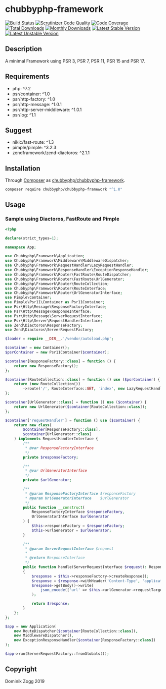 # chubbyphp-framework

[![Build Status](https://api.travis-ci.org/chubbyphp/chubbyphp-framework.png?branch=master)](https://travis-ci.org/chubbyphp/chubbyphp-framework)
[![Scrutinizer Code Quality](https://scrutinizer-ci.com/g/chubbyphp/chubbyphp-framework/badges/quality-score.png?b=master)](https://scrutinizer-ci.com/g/chubbyphp/chubbyphp-framework/?branch=master)
[![Code Coverage](https://scrutinizer-ci.com/g/chubbyphp/chubbyphp-framework/badges/coverage.png?b=master)](https://scrutinizer-ci.com/g/chubbyphp/chubbyphp-framework/?branch=master)
[![Total Downloads](https://poser.pugx.org/chubbyphp/chubbyphp-framework/downloads.png)](https://packagist.org/packages/chubbyphp/chubbyphp-framework)
[![Monthly Downloads](https://poser.pugx.org/chubbyphp/chubbyphp-framework/d/monthly)](https://packagist.org/packages/chubbyphp/chubbyphp-framework)
[![Latest Stable Version](https://poser.pugx.org/chubbyphp/chubbyphp-framework/v/stable.png)](https://packagist.org/packages/chubbyphp/chubbyphp-framework)
[![Latest Unstable Version](https://poser.pugx.org/chubbyphp/chubbyphp-framework/v/unstable)](https://packagist.org/packages/chubbyphp/chubbyphp-framework)

## Description

A minimal Framework using PSR 3, PSR 7, PSR 11, PSR 15 and PSR 17.

## Requirements

 * php: ^7.2
 * psr/container: ^1.0
 * psr/http-factory: ^1.0
 * psr/http-message: ^1.0.1
 * psr/http-server-middleware: ^1.0.1
 * psr/log: ^1.1

## Suggest

 * nikic/fast-route: ^1.3
 * pimple/pimple: ^3.2.3
 * zendframework/zend-diactoros: ^2.1.1

## Installation

Through [Composer](http://getcomposer.org) as [chubbyphp/chubbyphp-framework][1].

```sh
composer require chubbyphp/chubbyphp-framework "^1.0"
```

## Usage

### Sample using Diactoros, FastRoute and Pimple

```php
<?php

declare(strict_types=1);

namespace App;

use Chubbyphp\Framework\Application;
use Chubbyphp\Framework\Middleware\MiddlewareDispatcher;
use Chubbyphp\Framework\RequestHandler\LazyRequestHandler;
use Chubbyphp\Framework\ResponseHandler\ExceptionResponseHandler;
use Chubbyphp\Framework\Router\FastRoute\RouteDispatcher;
use Chubbyphp\Framework\Router\FastRoute\UrlGenerator;
use Chubbyphp\Framework\Router\RouteCollection;
use Chubbyphp\Framework\Router\RouteInterface;
use Chubbyphp\Framework\Router\UrlGeneratorInterface;
use Pimple\Container;
use Pimple\Psr11\Container as Psr11Container;
use Psr\Http\Message\ResponseFactoryInterface;
use Psr\Http\Message\ResponseInterface;
use Psr\Http\Message\ServerRequestInterface;
use Psr\Http\Server\RequestHandlerInterface;
use Zend\Diactoros\ResponseFactory;
use Zend\Diactoros\ServerRequestFactory;

$loader = require __DIR__.'/vendor/autoload.php';

$container = new Container();
$psrContainer = new Psr11Container($container);

$container[ResponseFactory::class] = function () {
    return new ResponseFactory();
};

$container[RouteCollection::class] = function () use ($psrContainer) {
    return (new RouteCollection())
        ->route('/', RouteInterface::GET, 'index', new LazyRequestHandler($psrContainer, 'requestHandler'));
};

$container[UrlGenerator::class] = function () use ($container) {
    return new UrlGenerator($container[RouteCollection::class]);
};

$container['requestHandler'] = function () use ($container) {
    return new class(
        $container[ResponseFactory::class],
        $container[UrlGenerator::class]
    ) implements RequestHandlerInterface {
        /**
         * @var ResponseFactoryInterface
         */
        private $responseFactory;

        /**
         * @var UrlGeneratorInterface
         */
        private $urlGenerator;

        /**
         * @param ResponseFactoryInterface $responseFactory
         * @param UrlGeneratorInterface    $urlGenerator
         */
        public function __construct(
            ResponseFactoryInterface $responseFactory,
            UrlGeneratorInterface $urlGenerator
        ) {
            $this->responseFactory = $responseFactory;
            $this->urlGenerator = $urlGenerator;
        }

        /**
         * @param ServerRequestInterface $request
         *
         * @return ResponseInterface
         */
        public function handle(ServerRequestInterface $request): ResponseInterface
        {
            $response = $this->responseFactory->createResponse();
            $response = $response->withHeader('Content-Type', 'application/json');
            $response->getBody()->write(
                json_encode(['url' => $this->urlGenerator->requestTarget('index')])
            );

            return $response;
        }
    };
};

$app = new Application(
    new RouteDispatcher($container[RouteCollection::class]),
    new MiddlewareDispatcher(),
    new ExceptionResponseHandler($container[ResponseFactory::class])
);

$app->run(ServerRequestFactory::fromGlobals());
```

## Copyright

Dominik Zogg 2019

[1]: https://packagist.org/packages/chubbyphp/chubbyphp-framework
